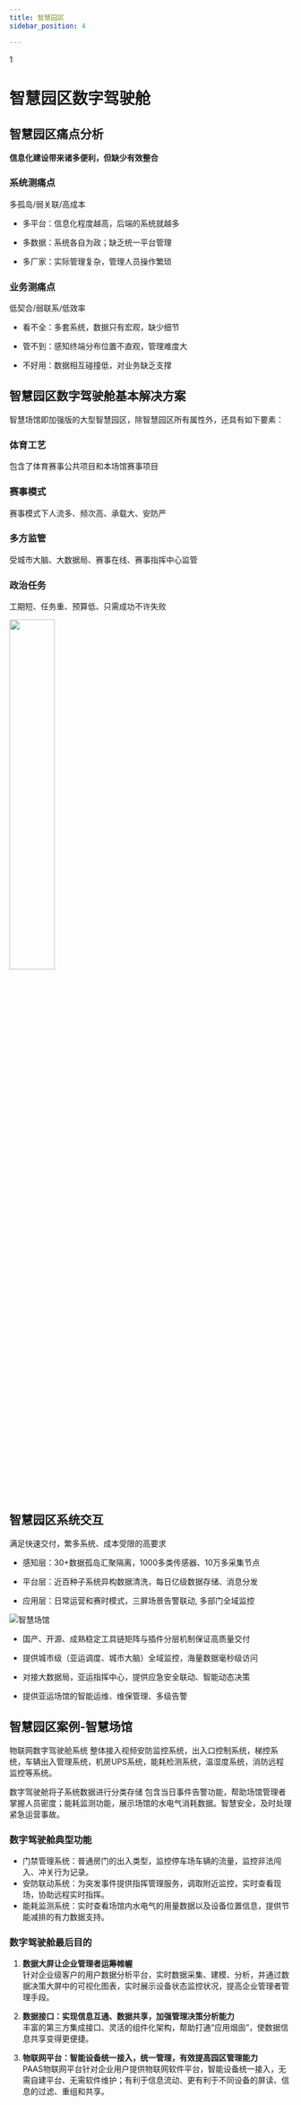 ```yaml
---
title: 智慧园区
sidebar_position: 4

---
```

1
#  智慧园区数字驾驶舱

## 智慧园区痛点分析
**信息化建设带来诸多便利，但缺少有效整合**

### 系统测痛点
多孤岛/弱关联/高成本
+ 多平台：信息化程度越高，后端的系统就越多
 
+ 多数据：系统各自为政；缺乏统一平台管理
 
+ 多厂家：实际管理复杂，管理人员操作繁琐

### 业务测痛点
低契合/弱联系/低效率

+ 看不全：多套系统，数据只有宏观，缺少细节

+ 管不到：感知终端分布位置不直观，管理难度大

+ 不好用：数据相互碰撞低，对业务缺乏支撑

## 智慧园区数字驾驶舱基本解决方案
智慧场馆即加强版的大型智慧园区，除智慧园区所有属性外，还具有如下要素：
### 体育工艺
包含了体育赛事公共项目和本场馆赛事项目

### 赛事模式
赛事模式下人流多、频次高、承载大、安防严

### 多方监管
受城市大脑、大数据局、赛事在线、赛事指挥中心监管

### 政治任务
工期短、任务重、预算低、只需成功不许失败

<img width="40%" src="http://dgiot-1253666439.cos.ap-shanghai-fsi.myqcloud.com/dgiot_web/doc_ylb/park1.png" />

## 智慧园区系统交互
 满足快速交付，繁多系统、成本受限的高要求

+ 感知层：30+数据孤岛汇聚隔离，1000多类传感器、10万多采集节点

+ 平台层：近百种子系统异构数据清洗，每日亿级数据存储、消息分发

+ 应用层：日常运营和赛时模式，三屏场景告警联动, 多部门全域监控
 

![智慧场馆](http://dgiot-1253666439.cos.ap-shanghai-fsi.myqcloud.com/dgiot_web/doc_ylb/park2.png)

+ 国产、开源、成熟稳定工具链矩阵与插件分层机制保证高质量交付

+ 提供城市级（亚运调度、城市大脑）全域监控，海量数据毫秒级访问

+ 对接大数据局，亚运指挥中心，提供应急安全联动、智能动态决策

+ 提供亚运场馆的智能运维、维保管理、多级告警

  
## 智慧园区案例-智慧场馆

物联网数字驾驶舱系统
整体接入视频安防监控系统，出入口控制系统，梯控系统，车辆出入管理系统，机房UPS系统，能耗检测系统，温湿度系统，消防远程监控等系统。

数字驾驶舱将子系统数据进行分类存储
包含当日事件告警功能，帮助场馆管理者掌握人员密度；能耗监测功能，展示场馆的水电气消耗数据。智慧安全，及时处理紧急运营事故。


### 数字驾驶舱典型功能
+ 门禁管理系统：普通房门的出入类型，监控停车场车辆的流量，监控非法闯入、冲关行为记录。
+ 安防联动系统：为突发事件提供指挥管理服务，调取附近监控，实时查看现场，协助远程实时指挥。
+ 能耗监测系统：实时查看场馆内水电气的用量数据以及设备位置信息，提供节能减排的有力数据支持。

### 数字驾驶舱最后目的
1. **数据大屏让企业管理者运筹帷幄**  
针对企业级客户的用户数据分析平台，实时数据采集、建模、分析，并通过数据决策大屏中的可视化图表，实时展示设备状态监控状况，提高企业管理者管理手段。


2. **数据接口：实现信息互通、数据共享，加强管理决策分析能力**  
丰富的第三方集成接口、灵活的组件化架构，帮助打通“应用烟囱”，使数据信息共享变得更便捷。

3. **物联网平台：智能设备统一接入，统一管理，有效提高园区管理能力**  
PAAS物联网平台针对企业用户提供物联网软件平台，智能设备统一接入，无需自建平台、无需软件维护；有利于信息流动、更有利于不同设备的屏读、信息的过滤、重组和共享。
